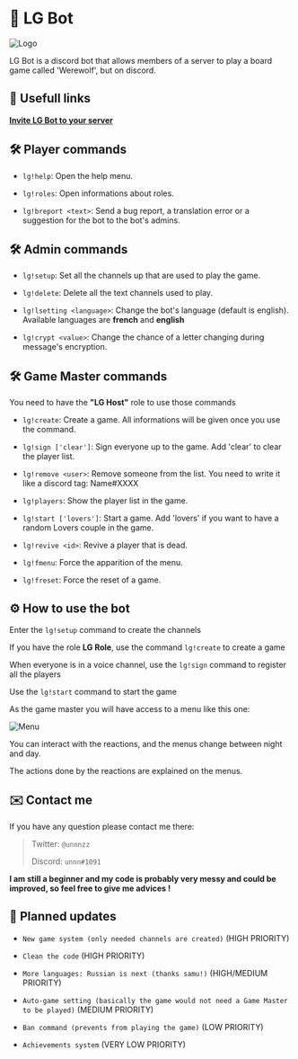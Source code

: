 # 🐺 LG Bot

![Logo](https://www.loups-garous-en-ligne.com/jeu/assets/images/carte2.png)

LG Bot is a discord bot that allows members of a server to play a board game called 'Werewolf', but on discord.

## 📌 Usefull links

[**Invite LG Bot to your server**](https://discord.com/oauth2/authorize?client_id=683468750582054937&permissions=536734712&scope=bot)

## 🛠️ Player commands

* `lg!help`: Open the help menu.

* `lg!roles`: Open informations about roles.

* `lg!breport <text>`: Send a bug report, a translation error or a suggestion for the bot to the bot's admins.

## 🛠️ Admin commands

* `lg!setup`: Set all the channels up that are used to play the game.

* `lg!delete`: Delete all the text channels used to play.

* `lg!lsetting <language>`: Change the bot's language (default is english). Available languages are **french** and **english**

* `lg!crypt <value>`: Change the chance of a letter changing during message's encryption.

## 🛠️ Game Master commands

You need to have the **"LG Host"** role to use those commands

* `lg!create`: Create a game. All informations will be given once you use the command.

* `lg!sign ['clear']`: Sign everyone up to the game. Add 'clear' to clear the player list.

* `lg!remove <user>`: Remove someone from the list. You need to write it like a discord tag: Name#XXXX

* `lg!players`: Show the player list in the game.

* `lg!start ['lovers']`: Start a game. Add 'lovers' if you want to have a random Lovers couple in the game.

* `lg!revive <id>`: Revive a player that is dead.

* `lg!fmenu`: Force the apparition of the menu.

* `lg!freset`: Force the reset of a game.

## ⚙️ How to use the bot

Enter the `lg!setup` command to create the channels

If you have the role **LG Role**, use the command `lg!create` to create a game

When everyone is in a voice channel, use the `lg!sign` command to register all the players

Use the `lg!start` command to start the game

As the game master you will have access to a menu like this one:

![Menu](https://i.ibb.co/pvdr4kh/Capture.png)

You can interact with the reactions, and the menus change between night and day.

The actions done by the reactions are explained on the menus.

## ✉️ Contact me

If you have any question please contact me there:

> Twitter: `@unnnzz`
>
> Discord: `unnn#1091`

**I am still a beginner and my code is probably very messy and could be improved, so feel free to give me advices !**

## 📗 Planned updates

* `New game system (only needed channels are created)` (HIGH PRIORITY)

* `Clean the code` (HIGH PRIORITY)

* `More languages: Russian is next (thanks samu!)` (HIGH/MEDIUM PRIORITY)

* `Auto-game setting (basically the game would not need a Game Master to be played)` (MEDIUM PRIORITY)

* `Ban command (prevents from playing the game)` (LOW PRIORITY)

* `Achievements system` (VERY LOW PRIORITY)

